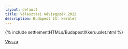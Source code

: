 ```yaml
---
layout: default
title: Választási névjegyzék 2022
description: Budapest IX. kerület
---
```


{% include settlementHTMLs/BudapestIXkeruuxlet.html %}

[Vissza](./)